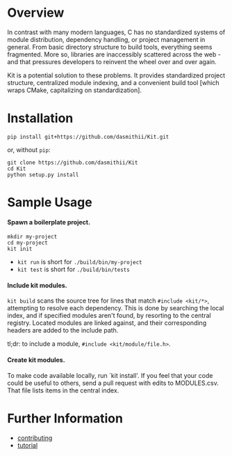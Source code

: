 # Overview
In contrast with many modern languages, C has no standardized systems of module distribution, dependency handling, or project management in general. From basic directory structure to build tools, everything seems fragmented. More so, libraries are inaccessibly scattered across the web - and that pressures developers to reinvent the wheel over and over again.

Kit is a potential solution to these problems. It provides standardized project structure, centralized module indexing, and a convenient build tool [which wraps CMake, capitalizing on standardization].



# Installation
```
pip install git+https://github.com/dasmithii/Kit.git
```
or, without `pip`:
```
git clone https://github.com/dasmithii/Kit
cd Kit
python setup.py install
```



# Sample Usage
#### Spawn a boilerplate project.
```
mkdir my-project
cd my-project
kit init
```
+ `kit run` is short for `./build/bin/my-project`
+ `kit test` is short for `./build/bin/tests`

#### Include kit modules.
`kit build` scans the source tree for lines that match `#include <kit/*>`, attempting to resolve each dependency. This is done by searching the local index, and if specified modules aren't found, by resorting to the central registry. Located modules are linked against, and their corresponding headers are added to the include path.

tl;dr: to include a module, `#include <kit/module/file.h>`.
    
#### Create kit modules.
    
To make code available locally, run `kit install'. If you feel that your code could be useful to others, send a pull request with edits to MODULES.csv. That file lists items in the central index.





# Further Information
- [contributing](documentation/contributing.md)
- [tutorial](documentation/tutorial.md)
